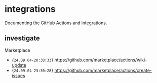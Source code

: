 # integrations
Documenting the GitHub Actions and integrations.

## investigate

Marketplace
- {`24.09.04-20:30:33`}  https://github.com/marketplace/actions/wiki-update 
- {`24.09.04-23:30:28`} https://github.com/marketplace/actions/create-issues
